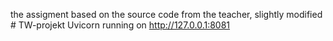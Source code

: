 the assigment based on the source code from the teacher, slightly modified
#   T W - p r o j e k t 
Uvicorn running on http://127.0.0.1:8081
 
 
